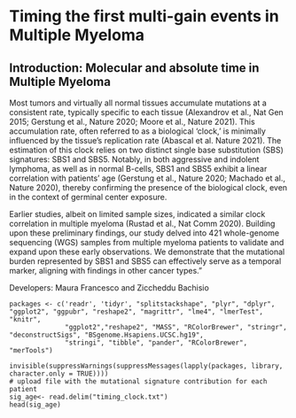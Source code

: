 # Timing the first multi-gain events in Multiple Myeloma
## Introduction: Molecular and absolute time in Multiple Myeloma

Most tumors and virtually all normal tissues accumulate mutations at a consistent rate, typically specific to each tissue (Alexandrov et al., Nat Gen 2015; Gerstung et al., Nature 2020; Moore et al., Nature 2021). This accumulation rate, often referred to as a biological ‘clock,’ is minimally influenced by the tissue’s replication rate (Abascal et al. Nature 2021). The estimation of this clock relies on two distinct single base substitution (SBS) signatures: SBS1 and SBS5. Notably, in both aggressive and indolent lymphoma, as well as in normal B-cells, SBS1 and SBS5 exhibit a linear correlation with patients’ age (Gerstung et al., Nature 2020; Machado et al., Nature 2020), thereby confirming the presence of the biological clock, even in the context of germinal center exposure.

Earlier studies, albeit on limited sample sizes, indicated a similar clock correlation in multiple myeloma (Rustad et al., Nat Comm 2020). Building upon these preliminary findings, our study delved into 421 whole-genome sequencing (WGS) samples from multiple myeloma patients to validate and expand upon these early observations. We demonstrate that the mutational burden represented by SBS1 and SBS5 can effectively serve as a temporal marker, aligning with findings in other cancer types.”

Developers: Maura Francesco and Ziccheddu Bachisio

```
packages <- c('readr', 'tidyr', "splitstackshape", "plyr", "dplyr", "ggplot2", "ggpubr", "reshape2", "magrittr", "lme4", "lmerTest", "knitr",
              "ggplot2","reshape2", "MASS", "RColorBrewer", "stringr", "deconstructSigs", "BSgenome.Hsapiens.UCSC.hg19",
              "stringi", "tibble", "pander", "RColorBrewer", "merTools")

invisible(suppressWarnings(suppressMessages(lapply(packages, library, character.only = TRUE))))
# upload file with the mutational signature contribution for each patient
sig_age<- read.delim("timing_clock.txt")
head(sig_age)
```

